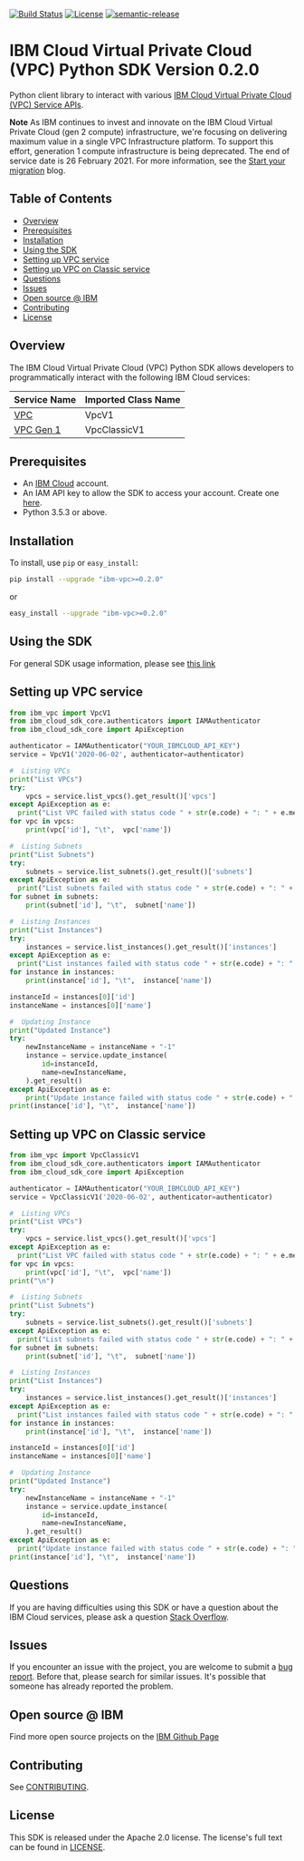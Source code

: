 [![Build Status](https://travis-ci.com/IBM/vpc-python-sdk.svg?branch=master)](https://travis-ci.com/IBM/vpc-python-sdk)
[![License](https://img.shields.io/badge/License-Apache%202.0-blue.svg)](https://opensource.org/licenses/Apache-2.0)
[![semantic-release](https://img.shields.io/badge/%20%20%F0%9F%93%A6%F0%9F%9A%80-semantic--release-e10079.svg)](https://github.com/semantic-release/semantic-release)

# IBM Cloud Virtual Private Cloud (VPC) Python SDK Version 0.2.0

Python client library to interact with various [IBM Cloud Virtual Private Cloud (VPC) Service APIs](https://cloud.ibm.com/apidocs/vpc).

**Note** As IBM continues to invest and innovate on the IBM Cloud Virtual Private Cloud (gen 2 compute) infrastructure, we're focusing on delivering maximum value in a single VPC Infrastructure platform. To support this effort, generation 1 compute infrastructure is being deprecated. The end of service date is 26 February 2021. For more information, see the [Start your migration](https://www.ibm.com/cloud/blog/announcements/start-your-vpc-gen1-to-vpc-gen2-migration) blog.

## Table of Contents

<!--
  The TOC below is generated using the `markdown-toc` node package.

      https://github.com/jonschlinkert/markdown-toc

  You should regenerate the TOC after making changes to this file.

      npx markdown-toc -i README.md
  -->

<!-- toc -->

- [Overview](#overview)
- [Prerequisites](#prerequisites)
- [Installation](#installation)
- [Using the SDK](#using-the-sdk)
- [Setting up VPC service](#setting-up-vpc-service)
- [Setting up VPC on Classic service](#setting-up-vpc-on-classic-service)
- [Questions](#questions)
- [Issues](#issues)
- [Open source @ IBM](#open-source--ibm)
- [Contributing](#contributing)
- [License](#license)

<!-- tocstop -->

## Overview

The IBM Cloud Virtual Private Cloud (VPC) Python SDK allows developers to programmatically interact with the following
IBM Cloud services:

Service Name | Imported Class Name
--- | ---
[VPC](https://cloud.ibm.com/apidocs/vpc) | VpcV1
[VPC Gen 1](https://cloud.ibm.com/apidocs/vpc-on-classic) | VpcClassicV1

## Prerequisites

[ibm-cloud-onboarding]: https://cloud.ibm.com/registration

* An [IBM Cloud][ibm-cloud-onboarding] account.
* An IAM API key to allow the SDK to access your account. Create one [here](https://cloud.ibm.com/iam/apikeys).
* Python 3.5.3 or above.

## Installation

To install, use `pip` or `easy_install`:

```bash
pip install --upgrade "ibm-vpc>=0.2.0"
```

or

```bash
easy_install --upgrade "ibm-vpc>=0.2.0"
```

## Using the SDK
For general SDK usage information, please see [this link](https://github.com/IBM/ibm-cloud-sdk-common/blob/master/README.md)

## Setting up VPC service
```python
from ibm_vpc import VpcV1
from ibm_cloud_sdk_core.authenticators import IAMAuthenticator
from ibm_cloud_sdk_core import ApiException

authenticator = IAMAuthenticator("YOUR_IBMCLOUD_API_KEY")
service = VpcV1('2020-06-02', authenticator=authenticator)

#  Listing VPCs
print("List VPCs")
try:
    vpcs = service.list_vpcs().get_result()['vpcs']
except ApiException as e:
  print("List VPC failed with status code " + str(e.code) + ": " + e.message)
for vpc in vpcs:
    print(vpc['id'], "\t",  vpc['name'])

#  Listing Subnets
print("List Subnets")
try:
    subnets = service.list_subnets().get_result()['subnets']
except ApiException as e:
  print("List subnets failed with status code " + str(e.code) + ": " + e.message)
for subnet in subnets:
    print(subnet['id'], "\t",  subnet['name'])

#  Listing Instances
print("List Instances")
try:
    instances = service.list_instances().get_result()['instances']
except ApiException as e:
  print("List instances failed with status code " + str(e.code) + ": " + e.message)
for instance in instances:
    print(instance['id'], "\t",  instance['name'])

instanceId = instances[0]['id']
instanceName = instances[0]['name']

#  Updating Instance
print("Updated Instance")
try:
    newInstanceName = instanceName + "-1"
    instance = service.update_instance(
        id=instanceId,
        name=newInstanceName,
    ).get_result()
except ApiException as e:
    print("Update instance failed with status code " + str(e.code) + ": " + e.message)
print(instance['id'], "\t",  instance['name'])

```


## Setting up VPC on Classic service
```python
from ibm_vpc import VpcClassicV1
from ibm_cloud_sdk_core.authenticators import IAMAuthenticator
from ibm_cloud_sdk_core import ApiException

authenticator = IAMAuthenticator("YOUR_IBMCLOUD_API_KEY")
service = VpcClassicV1('2020-06-02', authenticator=authenticator)

#  Listing VPCs
print("List VPCs")
try:
    vpcs = service.list_vpcs().get_result()['vpcs']
except ApiException as e:
  print("List VPC failed with status code " + str(e.code) + ": " + e.message)
for vpc in vpcs:
    print(vpc['id'], "\t",  vpc['name'])
print("\n")

#  Listing Subnets
print("List Subnets")
try:
    subnets = service.list_subnets().get_result()['subnets']
except ApiException as e:
  print("List subnets failed with status code " + str(e.code) + ": " + e.message)
for subnet in subnets:
    print(subnet['id'], "\t",  subnet['name'])

#  Listing Instances
print("List Instances")
try:
    instances = service.list_instances().get_result()['instances']
except ApiException as e:
  print("List instances failed with status code " + str(e.code) + ": " + e.message)
for instance in instances:
    print(instance['id'], "\t",  instance['name'])

instanceId = instances[0]['id']
instanceName = instances[0]['name']

#  Updating Instance
print("Updated Instance")
try:
    newInstanceName = instanceName + "-1"
    instance = service.update_instance(
        id=instanceId,
        name=newInstanceName,
    ).get_result()
except ApiException as e:
  print("Update instance failed with status code " + str(e.code) + ": " + e.message)
print(instance['id'], "\t",  instance['name'])

```

## Questions

If you are having difficulties using this SDK or have a question about the IBM Cloud services,
please ask a question
[Stack Overflow](http://stackoverflow.com/questions/ask?tags=ibm-cloud).

## Issues
If you encounter an issue with the project, you are welcome to submit a
[bug report](https://github.com/IBM/vpc-python-sdk/issues).
Before that, please search for similar issues. It's possible that someone has already reported the problem.

## Open source @ IBM
Find more open source projects on the [IBM Github Page](http://ibm.github.io/)

## Contributing
See [CONTRIBUTING](https://github.com/IBM/vpc-python-sdk/blob/master/CONTRIBUTING.md).

## License

This SDK is released under the Apache 2.0 license.
The license's full text can be found in [LICENSE](https://github.com/IBM/vpc-python-sdk/blob/master/LICENSE).
